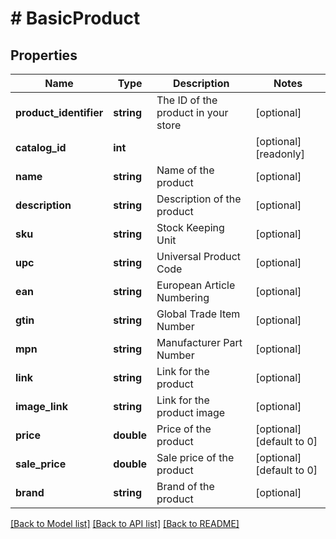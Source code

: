 # # BasicProduct

## Properties

Name | Type | Description | Notes
------------ | ------------- | ------------- | -------------
**product_identifier** | **string** | The ID of the product in your store | [optional] 
**catalog_id** | **int** |  | [optional] [readonly] 
**name** | **string** | Name of the product | [optional] 
**description** | **string** | Description of the product | [optional] 
**sku** | **string** | Stock Keeping Unit | [optional] 
**upc** | **string** | Universal Product Code | [optional] 
**ean** | **string** | European Article Numbering | [optional] 
**gtin** | **string** | Global Trade Item Number | [optional] 
**mpn** | **string** | Manufacturer Part Number | [optional] 
**link** | **string** | Link for the product | [optional] 
**image_link** | **string** | Link for the product image | [optional] 
**price** | **double** | Price of the product | [optional] [default to 0]
**sale_price** | **double** | Sale price of the product | [optional] [default to 0]
**brand** | **string** | Brand of the product | [optional] 

[[Back to Model list]](../../README.md#documentation-for-models) [[Back to API list]](../../README.md#documentation-for-api-endpoints) [[Back to README]](../../README.md)


